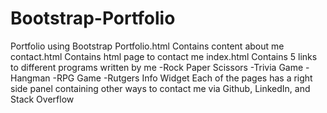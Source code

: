 # Bootstrap-Portfolio
Portfolio using Bootstrap
Portfolio.html
	Contains content about me
contact.html
	Contains html page to contact me
index.html
	Contains 5 links to different programs written by me
	-Rock Paper Scissors
	-Trivia Game
	-Hangman
	-RPG Game
	-Rutgers Info Widget
Each of the pages has a right side panel containing other ways to contact me via Github, LinkedIn, and Stack Overflow
